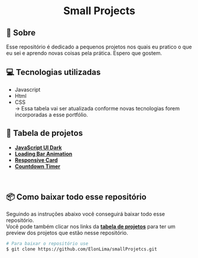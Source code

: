 <h1 align='center' >Small Projects</h1>

## :notebook: Sobre
Esse repositório é dedicado a pequenos projetos nos quais eu pratico o que eu sei e aprendo novas coisas pela prática. Espero que gostem.

## :computer: Tecnologias utilizadas

- Javascript
- Html
- CSS <br>
-> Essa tabela vai ser atualizada conforme novas tecnologias forem incorporadas a esse portfólio.
## :file_folder: Tabela de projetos
- **[JavaScript UI Dark](javascriptClock)**
- **[Loading Bar Animation](LoadingBarAnimation)**
- **[Responsive Card](ResponsiveCardDesign)**
- **[Countdown Timer](countdowntimer)**
<br>

## :package: Como baixar todo esse repositório
Seguindo as instruções abaixo você conseguirá baixar todo esse repositório.<br>
Você pode também clicar nos links da **[tabela de projetos](#-tabela-de-projetos)** para ter um preview dos projetos que estão nesse repositório.
```bash 
# Para baixar o repositório use
$ git clone https://github.com/ElonLima/smallProjetcs.git
```